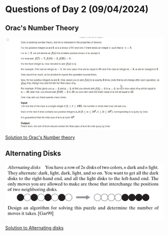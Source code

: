 # Questions of Day 2 (09/04/2024)

## Orac's Number Theory

![ora's number theory question](image.png)

[Solution to Orac's Number theory](./oracs_number_theory.c)

## Alternating Disks

![Alternating disks question](image-1.png)

[Solution to Alternating disks](./alternating_disks.c)
